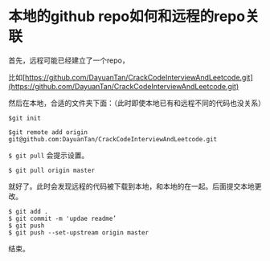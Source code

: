 # 本地的github repo如何和远程的repo关联

首先，远程可能已经建立了一个repo， 

比如[https://github.com/DayuanTan/CrackCodeInterviewAndLeetcode.git](https://github.com/DayuanTan/CrackCodeInterviewAndLeetcode.git)

  
然后在本地，合适的文件夹下面：（此时即使本地已有和远程不同的代码也没关系）

`$git init`

`$git remote add origin git@github.com:DayuanTan/CrackCodeInterviewAndLeetcode.git`

`$ git pull` 会提示设置。

  
`$ git pull origin master`

  
就好了。此时会发现远程的代码被下载到本地，和本地的在一起。后面提交本地更改。

`$ git add .`  
`$ git commit -m 'updae readme’`  
`$ git push`  
`$ git push --set-upstream origin master`

  
结束。


